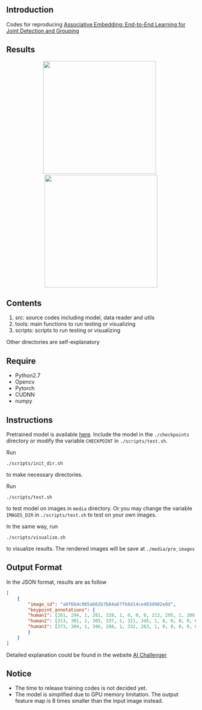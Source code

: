 ## Introduction

Codes for reproducing [Associative Embedding: End-to-End Learning for Joint Detection and Grouping](https://arxiv.org/abs/1611.05424)

## Results

<div align='center'>
<img src="https://github.com/JakeRenn/Pytorch-Multi-Person-Pose-Estimation/blob/master/media/ori_images/ski.jpg", width="300", height="300">
&nbsp;
<img src="https://github.com/JakeRenn/Pytorch-Multi-Person-Pose-Estimation/blob/master/media/pre_images/ski.jpg", width="300", height="300">
</div>

## Contents

1. src: source codes including model, data reader and utils
2. tools: main functions to run testing or visualizing
3. scripts: scripts to run testing or visualizing

Other directories are self-explanatory

## Require

* Python2.7
* Opencv
* Pytorch
* CUDNN
* numpy

## Instructions

Pretrained model is available [here](https://pan.baidu.com/s/1nvKJlFz). Include the model in the `./checkpoints` directory or modify the variable `CHECKPOINT` in `./scripts/test.sh`.


Run
```
./scripts/init_dir.sh
```
to make necessary directories.

Run
```
./scripts/test.sh
```
to test model on images in `media` directory. Or you may change the variable `IMAGES_DIR` in `./scripts/test.sh` to test on your own images.

In the same way, run
```
./scripts/visualize.sh
```
to visualize results. The rendered images will be save at `./media/pre_images`

## Output Format
In the JSON format, results are as follow

```json
[
    {
        "image_id": "a0f6bdc065a602b7b84a67fb8d14ce403d902e0d",
        "keypoint_annotations": {
        "human1": [261, 294, 1, 281, 328, 1, 0, 0, 0, 213, 295, 1, 208, 346, 1, 192, 335, 1, 245, 375, 1, 255, 432, 1, 244, 494, 1, 221, 379, 1, 219, 442, 1, 226, 491, 1, 226, 256, 1, 231, 284, 1],
        "human2": [313, 301, 1, 305, 337, 1, 321, 345, 1, 0, 0, 0, 0, 0, 0, 0, 0, 0, 313, 359, 1, 320, 409, 1, 311, 454, 1, 0, 0, 0, 330, 409, 1, 324, 446, 1, 337, 284, 1, 327, 302, 1],
        "human3": [373, 304, 1, 346, 286, 1, 332, 263, 1, 0, 0, 0, 0, 0, 0, 345, 313, 1, 0, 0, 0, 0, 0, 0, 0, 0, 0, 363, 386, 1, 361, 424, 1, 361, 475, 1, 365, 273, 1, 369, 297, 1],
        }
    }
]
```

Detailed explanation could be found in the website [AI Challenger](https://challenger.ai/competition/keypoint/subject)

## Notice

* The time to release training codes is not decided yet.
* The model is simplified due to GPU memory limitation. The output feature map is 8 times smaller than the input image instead.

